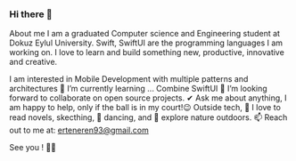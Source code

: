 ### Hi there 👋
 About me
I am a graduated Computer science and Engineering student at Dokuz Eylul University. Swift, SwiftUI are the programming languages I am working on. I love to learn and build something new, productive, innovative and creative.

I am interested in Mobile Development with multiple patterns and architectures
🌱 I’m currently learning ...
Combine
SwiftUI
👯 I’m looking forward to collaborate on open source projects.
✔ Ask me about anything, I am happy to help, only if the ball is in my court!😉
Outside tech, 📖 I love to read novels, skecthing, 🎵 dancing, and 🌴 explore nature outdoors.
📫 Reach out to me at: erteneren93@gmail.com

See you ! :wave::wave:
<!--
**erenerten93/erenerten93** is a ✨ _special_ ✨ repository because its `README.md` (this file) appears on your GitHub profile.

Here are some ideas to get you started:

- 🔭 I’m currently working on ...
- 🌱 I’m currently learning ...
- 👯 I’m looking to collaborate on ...
- 🤔 I’m looking for help with ...
- 💬 Ask me about ...
- 📫 How to reach me: ...
- 😄 Pronouns: ...
- ⚡ Fun fact: ...
-->

